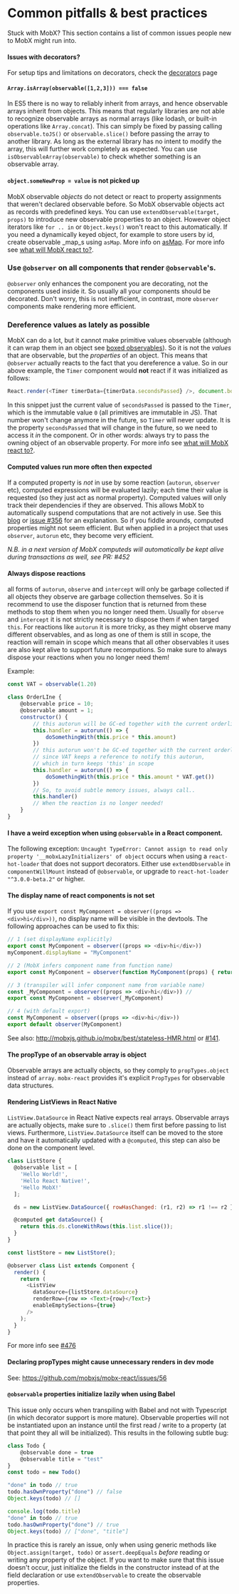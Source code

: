 # Common pitfalls & best practices

Stuck with MobX? This section contains a list of common issues people new to MobX might run into.

#### Issues with decorators?

For setup tips and limitations on decorators, check the [decorators](decorators.md) page

#### `Array.isArray(observable([1,2,3])) === false`

In ES5 there is no way to reliably inherit from arrays, and hence observable arrays inherit from objects.
This means that regularly libraries are not able to recognize observable arrays as normal arrays (like lodash, or built-in operations like `Array.concat`).
This can simply be fixed by passing calling `observable.toJS()` or `observable.slice()` before passing the array to another library.
As long as the external library has no intent to modify the array, this will further work completely as expected.
You can use `isObservableArray(observable)` to check whether something is an observable array.

#### `object.someNewProp = value` is not picked up

MobX observable _objects_ do not detect or react to property assignments that weren't declared observable before.
So MobX observable objects act as records with predefined keys.
You can use `extendObservable(target, props)` to introduce new observable properties to an object.
However object iterators like `for .. in` or `Object.keys()` won't react to this automatically.
If you need a dynamically keyed object, for example to store users by id, create observable _map_s using `asMap`.
More info on [asMap](https://github.com/mobxjs/mobx/issues/219#issuecomment-220224813).
For more info see [what will MobX react to?](react.md).

### Use `@observer` on all components that render `@observable`'s.

`@observer` only enhances the component you are decorating, not the components used inside it.
So usually all your components should be decorated. Don't worry, this is not inefficient, in contrast, more `observer` components make rendering more efficient.

### Dereference values as lately as possible

MobX can do a lot, but it cannot make primitive values observable (although it can wrap them in an object see [boxed observables](../refguide/boxed.md)).
So it is not the _values_ that are observable, but the _properties_ of an object. This means that `@observer` actually reacts to the fact that you dereference a value.
So in our above example, the `Timer` component would **not** react if it was initialized as follows:

```javascript
React.render(<Timer timerData={timerData.secondsPassed} />, document.body)
```

In this snippet just the current value of `secondsPassed` is passed to the `Timer`, which is the immutable value `0` (all primitives are immutable in JS).
That number won't change anymore in the future, so `Timer` will never update. It is the property `secondsPassed` that will change in the future,
so we need to access it *in* the component. Or in other words: always try to pass the owning object of an observable property.
For more info see [what will MobX react to?](react.md).

#### Computed values run more often then expected

If a computed property is *not* in use by some reaction (`autorun`, `observer` etc), computed expressions will be evaluated lazily; each time their value is requested (so they just act as normal property).
Computed values will only track their dependencies if they are observed.
This allows MobX to automatically suspend computations that are not actively in use.
See this [blog](https://medium.com/@mweststrate/becoming-fully-reactive-an-in-depth-explanation-of-mobservable-55995262a254) or [issue #356](https://github.com/mobxjs/mobx/issues/356) for an explanation.
So if you fiddle arounds, computed properties might not seem efficient. But when applied in a project that uses `observer`, `autorun` etc, they become very efficient.

_N.B. in a next version of MobX computeds will automatically be kept alive during transactions as well, see PR: #452_

#### Always dispose reactions

all forms of `autorun`, `observe` and `intercept` will only be garbage collected if all objects they observe are garbage collection themselves.
So it is recommend to use the disposer function that is returned from these methods to stop them when you no longer need them.
Usually for `observe` and `intercept` it is not strictly necessary to dispose them if when targed `this`.
For reactions like `autorun` it is more tricky, as they might observe many different observables, and as long as one of them is still in scope,
the reaction will remain in scope which means that all other observables it uses are also kept alive to support future recomputions.
So make sure to always dispose your reactions when you no longer need them!

Example:

```javascript
const VAT = observable(1.20)

class OrderLIne {
    @observable price = 10;
    @observable amount = 1;
    constructor() {
        // this autorun will be GC-ed together with the current orderline instance
        this.handler = autorun(() => {
            doSomethingWith(this.price * this.amount)
        })
        // this autorun won't be GC-ed together with the current orderline instance
        // since VAT keeps a reference to notify this autorun,
        // which in turn keeps 'this' in scope
        this.handler = autorun(() => {
            doSomethingWith(this.price * this.amount * VAT.get())
        })
        // So, to avoid subtle memory issues, always call..
        this.handler()
        // When the reaction is no longer needed!
    }
}

```

#### I have a weird exception when using `@observable` in a React component.

The following exception: `Uncaught TypeError: Cannot assign to read only property '__mobxLazyInitializers' of object` occurs when using a `react-hot-loader` that does not support decorators.
Either use `extendObservable` in `componentWillMount` instead of `@observable`, or upgrade to `react-hot-loader` `"^3.0.0-beta.2"` or higher.

#### The display name of react components is not set

If you use `export const MyComponent = observer((props => <div>hi</div>))`, no display name will be visible in the devtools.
The following approaches can be used to fix this:

```javascript
// 1 (set displayName explicitly)
export const MyComponent = observer((props => <div>hi</div>))
myComponent.displayName = "MyComponent"

// 2 (MobX infers component name from function name)
export const MyComponent = observer(function MyComponent(props) { return <div>hi</div> })

// 3 (transpiler will infer component name from variable name)
const _MyComponent = observer((props => <div>hi</div>)) //
export const MyComponent = observer(_MyComponent)

// 4 (with default export)
const MyComponent = observer((props => <div>hi</div>))
export default observer(MyComponent)
```

See also: http://mobxjs.github.io/mobx/best/stateless-HMR.html or [#141](https://github.com/mobxjs/mobx/issues/141#issuecomment-228457886).

#### The propType of an observable array is object

Observable arrays are actually objects, so they comply to `propTypes.object` instead of `array`.
`mobx-react` provides it's explicit `PropTypes` for observable data structures.

#### Rendering ListViews in React Native

`ListView.DataSource` in React Native expects real arrays. Observable arrays are actually objects, make sure to `.slice()` them first before passing to list views. Furthermore, `ListView.DataSource` itself can be moved to the store and have it automatically updated with a `@computed`, this step can also be done on the component level.

```javascript
class ListStore {
  @observable list = [
    'Hello World!',
    'Hello React Native!',
    'Hello MobX!'
  ];

  ds = new ListView.DataSource({ rowHasChanged: (r1, r2) => r1 !== r2 });

  @computed get dataSource() {
    return this.ds.cloneWithRows(this.list.slice());
  }
}

const listStore = new ListStore();

@observer class List extends Component {
  render() {
    return (
      <ListView
        dataSource={listStore.dataSource}
        renderRow={row => <Text>{row}</Text>}
        enableEmptySections={true}
      />
    );
  }
}
```

For more info see [#476](https://github.com/mobxjs/mobx/issues/476)

#### Declaring propTypes might cause unnecessary renders in dev mode

See: https://github.com/mobxjs/mobx-react/issues/56

#### `@observable` properties initialize lazily when using Babel

This issue only occurs when transpiling with Babel and not with Typescript (in which decorator support is more mature).
Observable properties will not be instantiated upon an instance until the first read / write to a property (at that point they all will be initialized).
This results in the following subtle bug:

```javascript
class Todo {
    @observable done = true
    @observable title = "test"
}
const todo = new Todo()

"done" in todo // true
todo.hasOwnProperty("done") // false
Object.keys(todo) // []

console.log(todo.title)
"done" in todo // true
todo.hasOwnProperty("done") // true
Object.keys(todo) // ["done", "title"]
```

In practice this is rarely an issue, only when using generic methods like `Object.assign(target, todo)` or `assert.deepEquals` *before* reading or writing any property of the object.
If you want to make sure that this issue doesn't occur, just initialize the fields in the constructor instead of at the field declaration or use `extendObservable` to create the observable properties.
